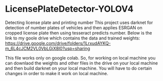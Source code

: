 # LicensePlateDetector-YOLOV4
Detecting license plate and printing number 
This project uses darknet for detection of number plates of vehicles and then applies ESRGAN on cropped license plate then using tesseract predicts number.
Below is the link to my goole drive which contains the data and trained weights:
https://drive.google.com/drive/folders/1LrxudAYKQ-m_6L4cJCM2VL0VbLGiX8I0?usp=sharing

This file works only on google colab. So, for working on local machine you can downlaod the weights and other files in the drive on your local machine and then build darknet 
on your local machine. You will have to do certain changes in order to make it work on local machine.
